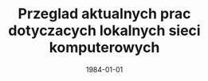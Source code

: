 ---
# Documentation: https://wowchemy.com/docs/managing-content/

title: Przeglad aktualnych prac dotyczacych lokalnych sieci komputerowych
subtitle: ''
summary: ''
authors:
- sas
tags: []
categories: []
date: '1984-01-01'
lastmod: 2022-10-07T05:44:27Z
featured: false
draft: false

# Featured image
# To use, add an image named `featured.jpg/png` to your page's folder.
# Focal points: Smart, Center, TopLeft, Top, TopRight, Left, Right, BottomLeft, Bottom, BottomRight.
image:
  caption: ''
  focal_point: ''
  preview_only: false

# Projects (optional).
#   Associate this post with one or more of your projects.
#   Simply enter your project's folder or file name without extension.
#   E.g. `projects = ["internal-project"]` references `content/project/deep-learning/index.md`.
#   Otherwise, set `projects = []`.
projects: []
publishDate: '2022-10-07T05:44:26.168681Z'
publication_types:
- '4'
abstract: ''
publication: ''
---
